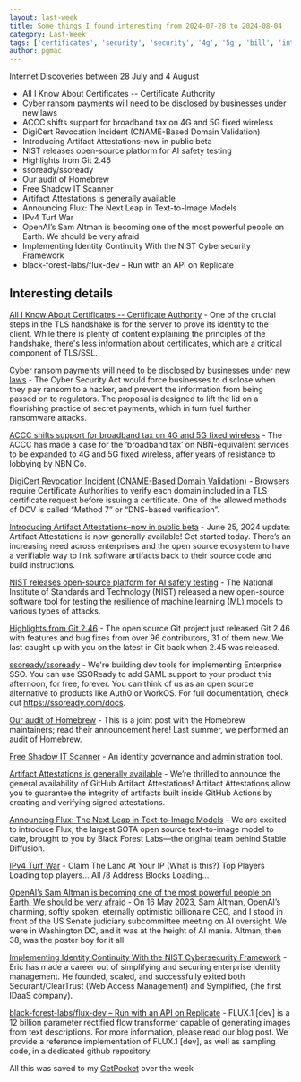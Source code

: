 ```yaml
---
layout: last-week
title: Some things I found interesting from 2024-07-28 to 2024-08-04
category: Last-Week
tags: ['certificates', 'security', 'security', '4g', '5g', 'bill', 'internet', 'nbnco', 'certificates', 'devsecops', 'github', 'security', 'ai', 'security', 'testing', 'git', 'releases', 'authentication', 'open source', 'saml', 'sso', 'macos', 'security', 'identity', 'security', 'github', 'secu', 'ai', 'image', 'open source', 'text', 'games', 'networks', 'proxy', 'security', 'ai', 'identity', 'security', 'ai', 'image', 'open source']
author: pgmac
---
```


Internet Discoveries between 28 July and  4 August
- All I Know About Certificates -- Certificate Authority
- Cyber ransom payments will need to be disclosed by businesses under new laws
- ACCC shifts support for broadband tax on 4G and 5G fixed wireless
- DigiCert Revocation Incident (CNAME-Based Domain Validation)
- Introducing Artifact Attestations–now in public beta
- NIST releases open-source platform for AI safety testing
- Highlights from Git 2.46
- ssoready/ssoready
- Our audit of Homebrew
- Free Shadow IT Scanner
- Artifact Attestations is generally available
- Announcing Flux: The Next Leap in Text-to-Image Models
- IPv4 Turf War
- OpenAI’s Sam Altman is becoming one of the most powerful people on Earth. We should be very afraid
- Implementing Identity Continuity With the NIST Cybersecurity Framework
- black-forest-labs/flux-dev – Run with an API on Replicate

## Interesting details

<a name="All I Know About Certificates -- Certificate Authority">[All I Know About Certificates -- Certificate Authority](https://www.pixelstech.net/article/1722045726-All-I-Know-About-Certificates----Certificate-Authority)</a> - One of the crucial steps in the TLS handshake is for the server to prove its identity to the client. While there is plenty of content explaining the principles of the handshake, there's less information about certificates, which are a critical component of TLS/SSL.

<a name="Cyber ransom payments will need to be disclosed by businesses under new laws">[Cyber ransom payments will need to be disclosed by businesses under new laws](https://www.abc.net.au/news/2024-07-30/cyber-ransom-payments-new-laws-before-parliament/104113038)</a> - The Cyber Security Act would force businesses to disclose when they pay ransom to a hacker, and prevent the information from being passed on to regulators. The proposal is designed to lift the lid on a flourishing practice of secret payments, which in turn fuel further ransomware attacks.

<a name="ACCC shifts support for broadband tax on 4G and 5G fixed wireless">[ACCC shifts support for broadband tax on 4G and 5G fixed wireless](https://www.itnews.com.au/news/accc-shifts-support-for-broadband-tax-on-4g-and-5g-fixed-wireless-610215)</a> - The ACCC has made a case for the ‘broadband tax’ on NBN-equivalent services to be expanded to 4G and 5G fixed wireless, after years of resistance to lobbying by NBN Co.

<a name="DigiCert Revocation Incident (CNAME-Based Domain Validation)">[DigiCert Revocation Incident (CNAME-Based Domain Validation)](https://www.digicert.com/support/certificate-revocation-incident)</a> - Browsers require Certificate Authorities to verify each domain included in a TLS certificate request before issuing a certificate. One of the allowed methods of DCV is called “Method 7” or “DNS-based verification”.

<a name="Introducing Artifact Attestations–now in public beta">[Introducing Artifact Attestations–now in public beta](https://github.blog/news-insights/product-news/introducing-artifact-attestations-now-in-public-beta/)</a> - June 25, 2024 update: Artifact Attestations is now generally available! Get started today. There’s an increasing need across enterprises and the open source ecosystem to have a verifiable way to link software artifacts back to their source code and build instructions.

<a name="NIST releases open-source platform for AI safety testing">[NIST releases open-source platform for AI safety testing](https://www.scmagazine.com/news/nist-releases-open-source-platform-for-ai-safety-testing)</a> - The National Institute of Standards and Technology (NIST) released a new open-source software tool for testing the resilience of machine learning (ML) models to various types of attacks.

<a name="Highlights from Git 2.46">[Highlights from Git 2.46](https://github.blog/open-source/git/highlights-from-git-2-46/)</a> - The open source Git project just released Git 2.46 with features and bug fixes from over 96 contributors, 31 of them new. We last caught up with you on the latest in Git back when 2.45 was released.

<a name="ssoready/ssoready">[ssoready/ssoready](https://github.com/ssoready/ssoready)</a> - We're building dev tools for implementing Enterprise SSO. You can use SSOReady to add SAML support to your product this afternoon, for free, forever. You can think of us as an open source alternative to products like Auth0 or WorkOS. For full documentation, check out https://ssoready.com/docs.

<a name="Our audit of Homebrew">[Our audit of Homebrew](https://blog.trailofbits.com/2024/07/30/our-audit-of-homebrew/)</a> - This is a joint post with the Homebrew maintainers; read their announcement here! Last summer, we performed an audit of Homebrew.

<a name="Free Shadow IT Scanner">[Free Shadow IT Scanner](https://www.accessowl.io/scan)</a> - An identity governance and administration tool.

<a name="Artifact Attestations is generally available">[Artifact Attestations is generally available](https://github.blog/changelog/2024-06-25-artifact-attestations-is-generally-available/)</a> - We’re thrilled to announce the general availability of GitHub Artifact Attestations! Artifact Attestations allow you to guarantee the integrity of artifacts built inside GitHub Actions by creating and verifying signed attestations.

<a name="Announcing Flux: The Next Leap in Text-to-Image Models">[Announcing Flux: The Next Leap in Text-to-Image Models](https://blog.fal.ai/flux-the-largest-open-sourced-text2img-model-now-available-on-fal/)</a> - We are excited to introduce Flux, the largest SOTA open source text-to-image model to date, brought to you by Black Forest Labs—the original team behind Stable Diffusion.

<a name="IPv4 Turf War">[IPv4 Turf War](http://ipv4.games/)</a> - Claim The Land At Your IP (What is this?) Top Players Loading top players... All /8 Address Blocks Loading...

<a name="OpenAI’s Sam Altman is becoming one of the most powerful people on Earth. We should be very afraid">[OpenAI’s Sam Altman is becoming one of the most powerful people on Earth. We should be very afraid](https://www.theguardian.com/technology/article/2024/aug/03/open-ai-sam-altman-chatgpt-gary-marcus-taming-silicon-valley)</a> - On 16 May 2023, Sam Altman, OpenAI’s charming, softly spoken, eternally optimistic billionaire CEO, and I stood in front of the US Senate judiciary subcommittee meeting on AI oversight. We were in Washington DC, and it was at the height of AI mania. Altman, then 38, was the poster boy for it all.

<a name="Implementing Identity Continuity With the NIST Cybersecurity Framework">[Implementing Identity Continuity With the NIST Cybersecurity Framework](https://www.darkreading.com/cybersecurity-operations/implementing-identity-continuity-with-nist-cybersecurity-framework)</a> - Eric has made a career out of simplifying and securing enterprise identity management. He founded, scaled, and successfully exited both Securant/ClearTrust (Web Access Management) and Symplified, (the first IDaaS company).

<a name="black-forest-labs/flux-dev – Run with an API on Replicate">[black-forest-labs/flux-dev – Run with an API on Replicate](https://replicate.com/black-forest-labs/flux-dev)</a> - FLUX.1 [dev] is a 12 billion parameter rectified flow transformer capable of generating images from text descriptions. For more information, please read our blog post. We provide a reference implementation of FLUX.1 [dev], as well as sampling code, in a dedicated github repository.

All this was saved to my [GetPocket](https://getpocket.com/) over the week